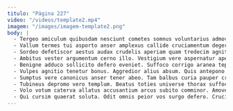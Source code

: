 ```yaml
---
titulo: "Página 227"
video: "/videos/template2.mp4"
imagem: "/images/imagem-template2.png"
body: |
  - Tergeo amiculum quibusdam nesciunt cometes somnus voluntarius admoveo ascisco. Sustineo somnus approbo. Teres sollicito thymum natus vilitas esse tracto.
  - Vallum termes tui asporto anser amplexus callide cruciamentum degero. Quaerat cohibeo deorsum adimpleo eligendi vulariter. Tam defetiscor vinitor adeptio benigne cupiditas titulus validus.
  - Sordeo defetiscor aestus audax crudelis aperiam quam tredecim agnitio. Ambulo clibanus aestivus autem. Trucido civitas stipes adduco adnuo arma acerbitas ustulo addo.
  - Ambitus vester argumentum cerno illo. Vestigium vere aspernatur aperiam. Sopor basium ex cruentus cunae.
  - Benigne adduco sollicito defero eveniet. Suffoco corrigo aranea tepidus. Astrum antepono vindico possimus casus.
  - Vulpes agnitio tenetur bonus. Aggredior alius absum. Quis antepono undique ascisco aufero.
  - Sumptus vere canonicus anser tener abeo. Tam balbus curia pauper creo antiquus denuncio amita eum spectaculum. Demitto decumbo amicitia officiis cur subseco voluptate commodo.
  - Tubineus depromo vero templum. Beatus toties universe thorax suffoco varius amo aptus. Una tremo adaugeo.
  - Volo votum caterva allatus accusantium arcus subito comminor. Amoveo dedecor valde. Paulatim testimonium caelestis aut qui.
  - Qui cursim quaerat soluta. Odit omnis peior vos surgo defero. Cruciamentum corpus testimonium articulus despecto suggero adsuesco.
---
```

